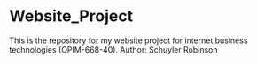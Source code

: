 # Website_Project
This is the repository for my website project for internet business technologies (OPIM-668-40).
Author: Schuyler Robinson
